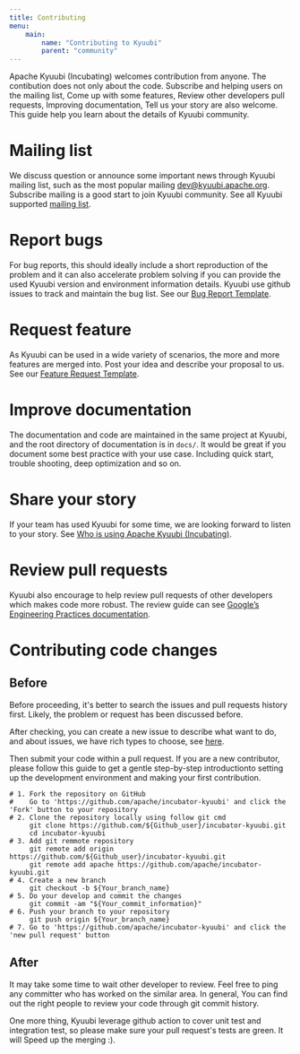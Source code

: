 ```yaml
---
title: Contributing
menu:
    main:
        name: "Contributing to Kyuubi"
        parent: "community"
---
```

<!---
  Licensed under the Apache License, Version 2.0 (the "License");
  you may not use this file except in compliance with the License.
  You may obtain a copy of the License at

   http://www.apache.org/licenses/LICENSE-2.0

  Unless required by applicable law or agreed to in writing, software
  distributed under the License is distributed on an "AS IS" BASIS,
  WITHOUT WARRANTIES OR CONDITIONS OF ANY KIND, either express or implied.
  See the License for the specific language governing permissions and
  limitations under the License. See accompanying LICENSE file.
-->

Apache Kyuubi (Incubating) welcomes contribution from anyone. The contibution does not only about the code.
Subscribe and helping users on the mailing list, Come up with some features, Review other developers pull requests,
Improving documentation, Tell us your story are also welcome. This guide help you learn about the details of Kyuubi community.


# Mailing list

We discuss question or announce some important news through Kyuubi mailing list, such as the most popular
mailing [dev@kyuubi.apache.org](mailto:dev@kyuubi.apache.org). Subscribe mailing is a good start to join Kyuubi community.
See all Kyuubi supported [mailing list](https://kyuubi.apache.org/mailing_lists.html).


# Report bugs

For bug reports, this should ideally include a short reproduction of the problem and it can also accelerate problem solving
if you can provide the used Kyuubi version and environment information details. Kyuubi use github issues to track and maintain the bug list.
See our [Bug Report Template](https://github.com/apache/incubator-kyuubi/issues/new?assignees=&labels=kind%3Abug%2Cpriority%3Amajor&template=bug-report.yml&title=%5BBug%5D+).


# Request feature

As Kyuubi can be used in a wide variety of scenarios, the more and more features are merged into. Post your idea and describe your proposal to us.
See our [Feature Request Template](https://github.com/apache/incubator-kyuubi/issues/new?assignees=&labels=kind%3Afeature%2Cpriority%3Amajor&template=feature-request.yml&title=%5BFEATURE%5D+).


# Improve documentation

The documentation and code are maintained in the same project at Kyuubi, and the root directory of documentation is in `docs/`.
It would be great if you document some best practice with your use case. Including quick start, trouble shooting, deep optimization and so on.


# Share your story

If your team has used Kyuubi for some time, we are looking forward to listen to your story.
See [Who is using Apache Kyuubi (Incubating)](https://github.com/apache/incubator-kyuubi/discussions/925).

# Review pull requests

Kyuubi also encourage to help review pull requests of other developers which makes code more robust.
The review guide can see [Google’s Engineering Practices documentation](https://google.github.io/eng-practices/review/).


# Contributing code changes

## Before

Before proceeding, it's better to search the issues and pull requests history first. Likely, the problem or request has been discussed before.

After checking, you can create a new issue to describe what want to do, and about issues, we have rich types to
choose, see [here](https://github.com/apache/incubator-kyuubi/issues/new/choose).

Then submit your code within a pull request. If you are a new contributor, please follow this guide to get a gentle step-by-step
introductionto setting up the development environment and making your first contribution.

```shell
# 1. Fork the repository on GitHub
#    Go to 'https://github.com/apache/incubator-kyuubi' and click the 'Fork' button to your repository
# 2. Clone the repository locally using follow git cmd
     git clone https://github.com/${Github_user}/incubator-kyuubi.git
     cd incubator-kyuubi
# 3. Add git remmote repository
     git remote add origin https://github.com/${Github_user}/incubator-kyuubi.git
     git remote add apache https://github.com/apache/incubator-kyuubi.git
# 4. Create a new branch
     git checkout -b ${Your_branch_name}
# 5. Do your develop and commit the changes
     git commit -am "${Your_commit_information}"
# 6. Push your branch to your repository
     git push origin ${Your_branch_name}
# 7. Go to 'https://github.com/apache/incubator-kyuubi' and click the 'new pull request' button
```

## After

It may take some time to wait other developer to review. Feel free to ping any committer who has worked on the similar area.
In general, You can find out the right people to review your code through git commit history.

One more thing, Kyuubi leverage github action to cover unit test and integration test, so please make sure your pull request's
tests are green. It will Speed up the merging :).
